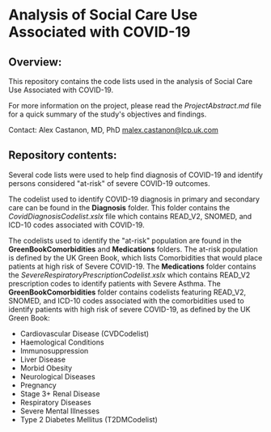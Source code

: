 
# Analysis of Social Care Use Associated with COVID-19

## Overview:
This repository contains the code lists used in the analysis of Social Care Use Associated with COVID-19.

For more information on the project, please read the _ProjectAbstract.md_ file for a quick summary of the study's objectives and findings. 

Contact: Alex Castanon, MD, PhD malex.castanon@lcp.uk.com

## Repository contents:
Several code lists were used to help find diagnosis of COVID-19 and identify persons considered "at-risk" of severe COVID-19 outcomes. 

The codelist used to identify COVID-19 diagnosis in primary and secondary care can be found in the **Diagnosis** folder. This folder contains the _CovidDiagnosisCodelist.xslx_ file which contains READ_V2, SNOMED, and ICD-10 codes associated with COVID-19. 

The codelists used to identify the "at-risk" population are found in the **GreenBookComorbidities** and **Medications** folders. The at-risk population is defined by the UK Green Book, which lists Comorbidities that would place patients at high risk of Severe COVID-19.
The **Medications** folder contains the _SevereRespiratoryPrescriptionCodelist.xslx_ which contains READ_V2 prescription codes to identify patients with Severe Asthma. 
The **GreenBookComorbidities** folder contains codelists featuring READ_V2, SNOMED, and ICD-10 codes associated with the comorbidities used to identify patients with high risk of severe COVID-19, as defined by the UK Green Book: 
  - Cardiovascular Disease (CVDCodelist)
  - Haemological Conditions
  - Immunosuppression
  - Liver Disease
  - Morbid Obesity
  - Neurological Diseases
  - Pregnancy
  - Stage 3+ Renal Disease
  - Respiratory Diseases
  - Severe Mental Illnesses
  - Type 2 Diabetes Mellitus (T2DMCodelist)
